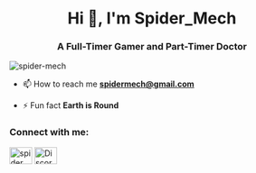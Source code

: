 <h1 align="center">Hi 👋, I'm Spider_Mech</h1>
<h3 align="center">A Full-Timer Gamer and Part-Timer Doctor</h3>

<p align="left"> <img src="https://komarev.com/ghpvc/?username=spider-mech&label=Profile%20views&color=0e75b6&style=flat" alt="spider-mech" /> </p>

- 📫 How to reach me **spidermech@gmail.com**

- ⚡ Fun fact **Earth is Round**

<h3 align="left">Connect with me:</h3>
<p align="left">
<a href="https://instagram.com/spider_mech" target="blank"><img align="center" src="https://raw.githubusercontent.com/rahuldkjain/github-profile-readme-generator/master/src/images/icons/Social/instagram.svg" alt="spider_mech" height="30" width="40" /></a>
<a href="https://discord.gg/Discord : spidermech#2801" target="blank"><img align="center" src="https://raw.githubusercontent.com/rahuldkjain/github-profile-readme-generator/master/src/images/icons/Social/discord.svg" alt="Discord : spidermech#2801" height="30" width="40" /></a>
</p>
